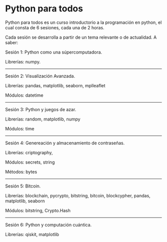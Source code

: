 <h1> Python para todos </h1>


Python para todos es un curso introductorio a la programación en python, el cual consta de 6 sesiones, cada una de 2 horas.

Cada sesión se desarrolla a partir de un tema relevante o de actualidad. A saber:

Sesión 1: Python como una súpercomputadora.

Librerías: numpy.

<hr>

Sesión 2: Visualización Avanzada.

Librerías: pandas, matplotlib, seaborn, mplleaflet

Módulos: datetime

<hr>

Sesión 3: Python y juegos de azar.

Librerías: random, matplotlib, numpy

Módulos: time

<hr>

Sesión 4: Genereación y almacenamiento de contraseñas.

Librerías: criptography,

Módulos: secrets, string

Métodos: bytes

<hr>

Sesión 5: Bitcoin.

Librerías: blockchain, pycrypto, bitstring, bitcoin, blockcypher, pandas, matplotlib, seaborn

Módulos: bitstring, Crypto.Hash

<hr>

Sesión 6: Python y computación cuántica.

Librerías: qiskit, matplotlib

